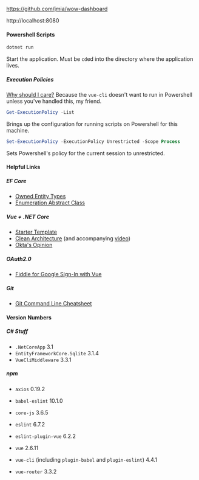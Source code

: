 ﻿https://github.com/jmia/wow-dashboard

http://localhost:8080

#### Powershell Scripts

```powershell
dotnet run
```

Start the application. Must be `cd`ed into the directory where the application lives.

##### Execution Policies

[Why should I care?](https://docs.microsoft.com/en-us/powershell/module/microsoft.powershell.core/about/about_execution_policies?view=powershell-7) Because the `vue-cli` doesn't want to run in Powershell unless you've handled this, my friend.

```powershell
Get-ExecutionPolicy -List
```

Brings up the configuration for running scripts on Powershell for this machine.

```powershell
Set-ExecutionPolicy -ExecutionPolicy Unrestricted -Scope Process
```

Sets Powershell's policy for the current session to unrestricted.

#### Helpful Links

##### EF Core

- [Owned Entity Types](https://docs.microsoft.com/en-us/ef/core/modeling/owned-entities)
- [Enumeration Abstract Class](https://lostechies.com/jimmybogard/2008/08/12/enumeration-classes/)

##### Vue + .NET Core

- [Starter Template](https://medium.com/software-ateliers/asp-net-core-vue-template-with-custom-configuration-using-cli-3-0-8288e18ae80b)
- [Clean Architecture](https://jasontaylor.dev/clean-architecture-getting-started/) (and accompanying [video](https://www.youtube.com/watch?v=5OtUm1BLmG0))
- [Okta's Opinion](https://developer.okta.com/blog/2018/08/27/build-crud-app-vuejs-netcore)

##### OAuth2.0

- [Fiddle for Google Sign-In with Vue](https://jsfiddle.net/phanan/a4qyysrh/)

##### Git

- [Git Command Line Cheatsheet](https://github.com/joshnh/Git-Commands)

#### Version Numbers

##### C# Stuff

- `.NetCoreApp` 3.1
- `EntityFrameworkCore.Sqlite` 3.1.4
- `VueCliMiddleware` 3.3.1

##### npm

- `axios` 0.19.2
- `babel-eslint` 10.1.0
- `core-js` 3.6.5

- `eslint` 6.7.2
- `eslint-plugin-vue` 6.2.2
- `vue` 2.6.11
- `vue-cli` (including `plugin-babel` and `plugin-eslint`) 4.4.1
- `vue-router` 3.3.2